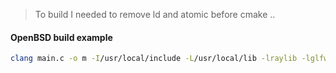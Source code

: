 

> To build I needed to remove ld and atomic before cmake ..


#### OpenBSD build example
```bash
clang main.c -o m -I/usr/local/include -L/usr/local/lib -lraylib -lglfw  -lopenal -lm -lpthread
```
